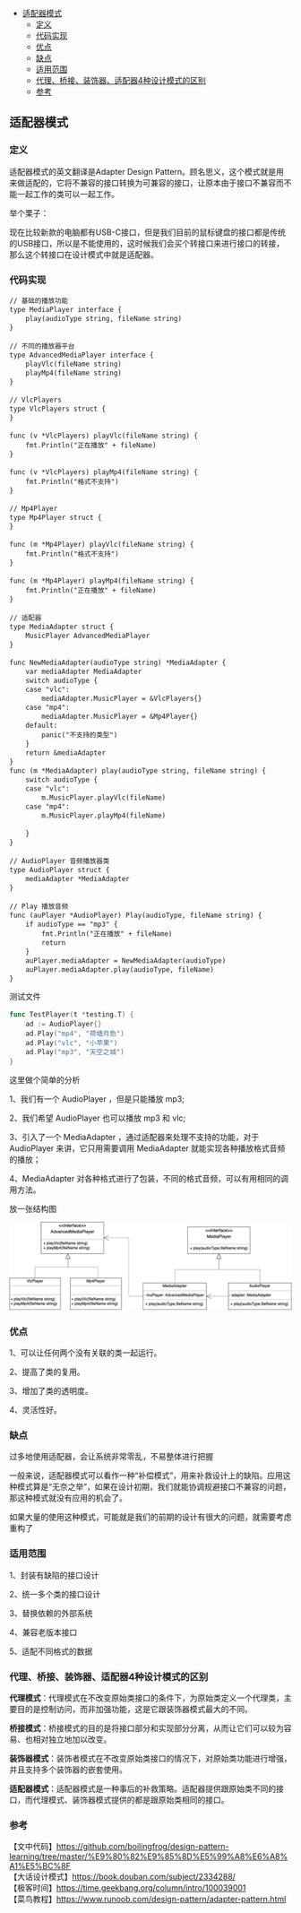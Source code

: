 <!-- START doctoc generated TOC please keep comment here to allow auto update -->
<!-- DON'T EDIT THIS SECTION, INSTEAD RE-RUN doctoc TO UPDATE -->

- [适配器模式](#%E9%80%82%E9%85%8D%E5%99%A8%E6%A8%A1%E5%BC%8F)
  - [定义](#%E5%AE%9A%E4%B9%89)
  - [代码实现](#%E4%BB%A3%E7%A0%81%E5%AE%9E%E7%8E%B0)
  - [优点](#%E4%BC%98%E7%82%B9)
  - [缺点](#%E7%BC%BA%E7%82%B9)
  - [适用范围](#%E9%80%82%E7%94%A8%E8%8C%83%E5%9B%B4)
  - [代理、桥接、装饰器、适配器4种设计模式的区别](#%E4%BB%A3%E7%90%86%E6%A1%A5%E6%8E%A5%E8%A3%85%E9%A5%B0%E5%99%A8%E9%80%82%E9%85%8D%E5%99%A84%E7%A7%8D%E8%AE%BE%E8%AE%A1%E6%A8%A1%E5%BC%8F%E7%9A%84%E5%8C%BA%E5%88%AB)
  - [参考](#%E5%8F%82%E8%80%83)

<!-- END doctoc generated TOC please keep comment here to allow auto update -->

## 适配器模式

### 定义

适配器模式的英文翻译是Adapter Design Pattern。顾名思义，这个模式就是用来做适配的，它将不兼容的接口转换为可兼容的接口，让原本由于接口不兼容而不能一起工作的类可以一起工作。  

举个栗子：  

现在比较新款的电脑都有USB-C接口，但是我们目前的鼠标键盘的接口都是传统的USB接口，所以是不能使用的，这时候我们会买个转接口来进行接口的转接，那么这个转接口在设计模式中就是适配器。   

### 代码实现

```
// 基础的播放功能
type MediaPlayer interface {
	play(audioType string, fileName string)
}

// 不同的播放器平台
type AdvancedMediaPlayer interface {
	playVlc(fileName string)
	playMp4(fileName string)
}

// VlcPlayers
type VlcPlayers struct {
}

func (v *VlcPlayers) playVlc(fileName string) {
	fmt.Println("正在播放" + fileName)
}

func (v *VlcPlayers) playMp4(fileName string) {
	fmt.Println("格式不支持")
}

// Mp4Player
type Mp4Player struct {
}

func (m *Mp4Player) playVlc(fileName string) {
	fmt.Println("格式不支持")
}

func (m *Mp4Player) playMp4(fileName string) {
	fmt.Println("正在播放" + fileName)
}

// 适配器
type MediaAdapter struct {
	MusicPlayer AdvancedMediaPlayer
}

func NewMediaAdapter(audioType string) *MediaAdapter {
	var mediaAdapter MediaAdapter
	switch audioType {
	case "vlc":
		mediaAdapter.MusicPlayer = &VlcPlayers{}
	case "mp4":
		mediaAdapter.MusicPlayer = &Mp4Player{}
	default:
		panic("不支持的类型")
	}
	return &mediaAdapter
}
func (m *MediaAdapter) play(audioType string, fileName string) {
	switch audioType {
	case "vlc":
		m.MusicPlayer.playVlc(fileName)
	case "mp4":
		m.MusicPlayer.playMp4(fileName)

	}
}

// AudioPlayer 音频播放器类
type AudioPlayer struct {
	mediaAdapter *MediaAdapter
}

// Play 播放音频
func (auPlayer *AudioPlayer) Play(audioType, fileName string) {
	if audioType == "mp3" {
		fmt.Println("正在播放" + fileName)
		return
	}
	auPlayer.mediaAdapter = NewMediaAdapter(audioType)
	auPlayer.mediaAdapter.play(audioType, fileName)
}
```

测试文件

```go
func TestPlayer(t *testing.T) {
	ad := AudioPlayer{}
	ad.Play("mp4", "荷塘月色")
	ad.Play("vlc", "小苹果")
	ad.Play("mp3", "天空之城")
}
```

这里做个简单的分析  

1、我们有一个 AudioPlayer ，但是只能播放 mp3;  

2、我们希望 AudioPlayer 也可以播放 mp3 和 vlc;  

3、引入了一个 MediaAdapter ，通过适配器来处理不支持的功能，对于 AudioPlayer 来讲，它只用需要调用 MediaAdapter 就能实现各种播放格式音频的播放；  

4、MediaAdapter 对各种格式进行了包装，不同的格式音频，可以有用相同的调用方法。 

放一张结构图  

<img src="/img/pattern-adapter.png" alt="adapter" />

### 优点

1、可以让任何两个没有关联的类一起运行。 

2、提高了类的复用。 

3、增加了类的透明度。 

4、灵活性好。

### 缺点

过多地使用适配器，会让系统非常零乱，不易整体进行把握   

一般来说，适配器模式可以看作一种“补偿模式”，用来补救设计上的缺陷。应用这种模式算是“无奈之举”，如果在设计初期，我们就能协调规避接口不兼容的问题，那这种模式就没有应用的机会了。  

如果大量的使用这种模式，可能就是我们的前期的设计有很大的问题，就需要考虑重构了  

### 适用范围

1、封装有缺陷的接口设计  

2、统一多个类的接口设计  

3、替换依赖的外部系统  

4、兼容老版本接口  

5、适配不同格式的数据  

### 代理、桥接、装饰器、适配器4种设计模式的区别  

**代理模式**：代理模式在不改变原始类接口的条件下，为原始类定义一个代理类，主要目的是控制访问，而非加强功能，这是它跟装饰器模式最大的不同。  

**桥接模式**：桥接模式的目的是将接口部分和实现部分分离，从而让它们可以较为容易、也相对独立地加以改变。  

**装饰器模式**：装饰者模式在不改变原始类接口的情况下，对原始类功能进行增强，并且支持多个装饰器的嵌套使用。  

**适配器模式**：适配器模式是一种事后的补救策略。适配器提供跟原始类不同的接口，而代理模式、装饰器模式提供的都是跟原始类相同的接口。  

### 参考

【文中代码】https://github.com/boilingfrog/design-pattern-learning/tree/master/%E9%80%82%E9%85%8D%E5%99%A8%E6%A8%A1%E5%BC%8F  
【大话设计模式】https://book.douban.com/subject/2334288/  
【极客时间】https://time.geekbang.org/column/intro/100039001    
【菜鸟教程】https://www.runoob.com/design-pattern/adapter-pattern.html  